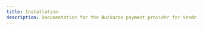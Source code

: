 ```yaml
---
title: Installation
description: Documentation for the Buckaroo payment provider for Vendr, the eCommerce solution for Umbraco v8+
---
```


<work-in-progress />